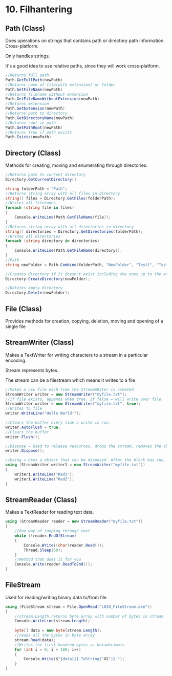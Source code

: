 # 10. Filhantering

## Path (Class)
Does operations on strings that contains path or directory path information. Cross-platform.

Only handles strings.

It's a good idea to use relative paths, since they will work cross-platform.
```c#
//Returns full path
Path.GetFullPath(newPath)
//Returns name of file(with extension) or folder
Path.GetFileName(newPath)
//Returns filename without extension
Path.GetFileNameWithoutExtension(newPath)
//Returns extension
Path.GetExtension(newPath)
//Returns path to directory
Path.GetDirectoryName(newPath)
//Returns root in path
Path.GetPathRoot(newPath)
//Returns true if path exists
Path.Exists(newPath)
```
## Directory (Class)

Methods for creating, moving and enumerating through directories.

```c#
//Returns path to current directory
Directory.GetCurrentDirectory()

string folderPath = "Path";
//Returns string array with all files in directory
string[] files = Directory.GetFiles(folderPath);
//Writes all filenames
foreach (string file in files)
{
    Console.WriteLine(Path.GetFileName(file));
}
//Returns string array with all directories in directory
string[] directories = Directory.GetDirectories(folderPath);
//Writes all directories
foreach (string directory in directories)
{
    Console.WriteLine(Path.GetFileName(directory));
}
//Path
string newFolder = Path.Combine(folderPath, "NewFolder", "Test1", "Test2");

//Creates directory if it doesn't exist including the ones up to the end of path
Directory.CreateDirectory(newFolder);

//Deletes empty directory
Directory.Delete(newFolder);
```
## File (Class)
Provides methods for creation, copying, deletion, moving and opening of a single file

## StreamWriter (Class)
Makes a TextWriter for writing characters to a stream in a particular encoding.

Stream represents bytes.

The stream can be a filestream which means it writes to a file

```c#
//Makes a new file each time the StreamWRiter is created
StreamWriter writer = new StreamWriter("myfile.txt");
//If file exists, appends when true. if false = will write over file.
StreamWriter writer = new StreamWriter("myfile.txt", true);
//Writes to file
writer.WriteLine("Hello World!");

//Clears the buffer every time a write is run.
writer.AutoFlush = true;
//Clears the buffer
writer.Flush();

//Dispose = Used to release resources, drops the stream, removes the object. Can't use writer after this, unless a new one is created.
writer.Dispose();

//Using = Uses a object that can be disposed. After the block has run, the obect and variable will be disposed.
using (StreamWriter writer1 = new StreamWriter("myfile.txt"))
{
    writer1.WriteLine("Rad1");
    writer1.WriteLine("Rad2");
}

```

## StreamReader (Class)

Makes a TextReader for reading text data.

```c#
using (StreamReader reader = new StreamReader("myfile.txt"))
{
    //One way of looping through text
    while (!reader.EndOfStream)
    {
        Console.Write((char)reader.Read());
        Thread.Sleep(50);
    }
    //Method that does it for you
    Console.Write(reader.ReadToEnd());
}
```

## FileStream

Used for reading/writing binary data to/from file

```c#
using (FileStream stream = File.OpenRead("L010_FileStream.exe"))
{
	//stream.Length returns byte array with number of bytes in stream
    Console.WriteLine(stream.Length);
	
    byte[] data = new byte[stream.Length];
    //reads all the bytes in byte array
    stream.Read(data);
	//Writes the first hundred bytes as hexadecimals
    for (int i = 0; i < 100; i++)
    {
        Console.Write($"{data[i].ToString("X2")} ");
    }
}
```